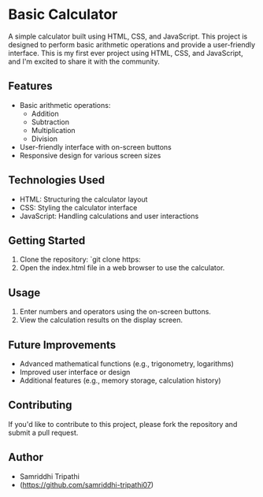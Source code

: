 # Basic Calculator

A simple calculator built using HTML, CSS, and JavaScript. This project is designed to perform basic arithmetic operations and provide a user-friendly interface. This is my first ever project using HTML, CSS, and JavaScript, and I'm excited to share it with the community.


## Features
*   Basic arithmetic operations:
    *   Addition
    *   Subtraction
    *   Multiplication
    *   Division
*   User-friendly interface with on-screen buttons
*   Responsive design for various screen sizes

## Technologies Used
*   HTML: Structuring the calculator layout
*   CSS: Styling the calculator interface
*   JavaScript: Handling calculations and user interactions

## Getting Started
1.  Clone the repository: `git clone https:                                                
2.  Open the index.html file in a web browser to use the calculator.

## Usage
1.  Enter numbers and operators using the on-screen buttons.
2.  View the calculation results on the display screen.

## Future Improvements
*   Advanced mathematical functions (e.g., trigonometry, logarithms)
*   Improved user interface or design
*   Additional features (e.g., memory storage, calculation history)

## Contributing
If you'd like to contribute to this project, please fork the repository and submit a pull request.


## Author
*   Samriddhi Tripathi 
* (https://github.com/samriddhi-tripathi07)
